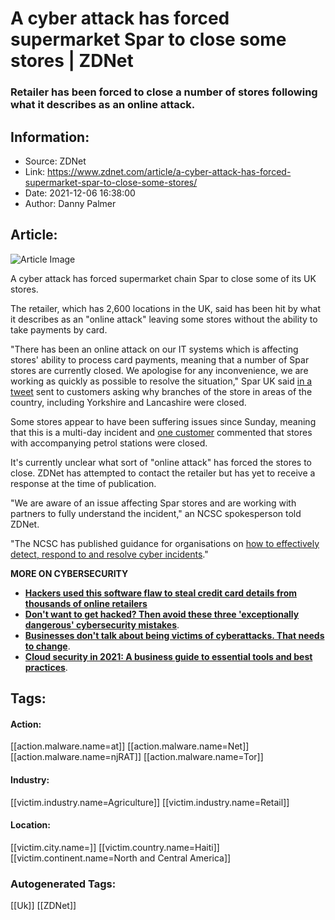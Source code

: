 # A cyber attack has forced supermarket Spar to close some stores | ZDNet
### Retailer has been forced to close a number of stores following what it describes as an online attack.

## Information:
+ Source: ZDNet
+ Link: https://www.zdnet.com/article/a-cyber-attack-has-forced-supermarket-spar-to-close-some-stores/
+ Date: 2021-12-06 16:38:00
+ Author: Danny Palmer


## Article:
![Article Image](https://www.zdnet.com/a/img/resize/c1a1c0041ed4c607032e01fcd5a1274287ce9b5a/2021/12/06/f4fd85d7-d9c3-4e5a-a562-7c6f25b8e6a4/spar-supermarket-logo.jpg?width=770&height=578&fit=crop&auto=webp)

A cyber attack has forced supermarket chain Spar to close some of its UK stores.

The retailer, which has 2,600 locations in the UK, said has been hit by what it describes as an "online attack" leaving some stores without the ability to take payments by card.

"There has been an online attack on our IT systems which is affecting stores' ability to process card payments, meaning that a number of Spar stores are currently closed. We apologise for any inconvenience, we are working as quickly as possible to resolve the situation," Spar UK said [in a tweet](https://twitter.com/SPARintheUK/status/1467860521496072194) sent to customers asking why branches of the store in areas of the country, including Yorkshire and Lancashire were closed.

Some stores appear to have been suffering issues since Sunday, meaning that this is a multi-day incident and [one customer](https://twitter.com/SPARintheUK/status/1467860628039737354) commented that stores with accompanying petrol stations were closed.

It's currently unclear what sort of "online attack" has forced the stores to close. ZDNet has attempted to contact the retailer but has yet to receive a response at the time of publication.  

"We are aware of an issue affecting Spar stores and are working with partners to fully understand the incident," an NCSC spokesperson told ZDNet. 

"The NCSC has published guidance for organisations on [how to effectively detect, respond to and resolve cyber incidents](https://www.ncsc.gov.uk/collection/incident-management)."






**MORE ON CYBERSECURITY**

* [**Hackers used this software flaw to steal credit card details from thousands of online retailers**](https://www.zdnet.com/article/hackers-targeted-thousands-of-online-retailers-to-steal-credit-card-details/)
* **[**Don't want to get hacked? Then avoid these three 'exceptionally dangerous' cybersecurity mistakes**](https://www.zdnet.com/article/dont-want-to-get-hacked-then-avoid-these-three-exceptionally-dangerous-cybersecurity-mistakes/)**.
* **[**Businesses don't talk about being victims of cyberattacks. That needs to change**](https://www.zdnet.com/article/businesses-dont-talk-about-being-victims-of-cyberattacks-that-needs-to-change/)**.
* **[**Cloud security in 2021: A business guide to essential tools and best practices**](https://www.zdnet.com/article/cloud-security-in-2021-a-business-guide-to-essential-tools-and-best-practices/)**.





## Tags:

#### Action:
[[action.malware.name=at]] [[action.malware.name=Net]] [[action.malware.name=njRAT]] [[action.malware.name=Tor]]

#### Industry:
[[victim.industry.name=Agriculture]] [[victim.industry.name=Retail]]

#### Location:
[[victim.city.name=]] [[victim.country.name=Haiti]] [[victim.continent.name=North and Central America]]

### Autogenerated Tags:
[[Uk]] [[ZDNet]]


